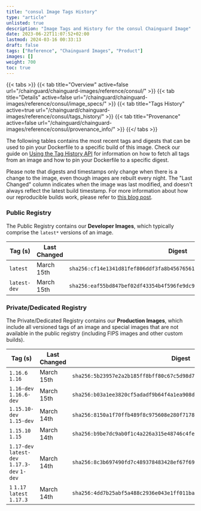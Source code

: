 ```yaml
---
title: "consul Image Tags History"
type: "article"
unlisted: true
description: "Image Tags and History for the consul Chainguard Image"
date: 2023-06-22T11:07:52+02:00
lastmod: 2024-03-16 00:33:13
draft: false
tags: ["Reference", "Chainguard Images", "Product"]
images: []
weight: 700
toc: true
---
```


{{< tabs >}}
{{< tab title="Overview" active=false url="/chainguard/chainguard-images/reference/consul/" >}}
{{< tab title="Details" active=false url="/chainguard/chainguard-images/reference/consul/image_specs/" >}}
{{< tab title="Tags History" active=true url="/chainguard/chainguard-images/reference/consul/tags_history/" >}}
{{< tab title="Provenance" active=false url="/chainguard/chainguard-images/reference/consul/provenance_info/" >}}
{{</ tabs >}}

The following tables contains the most recent tags and digests that can be used to pin your Dockerfile to a specific build of this image. Check our guide on [Using the Tag History API](/chainguard/chainguard-images/using-the-tag-history-api/) for information on how to fetch all tags from an image and how to pin your Dockerfile to a specific digest.

Please note that digests and timestamps only change when there is a change to the image, even though images are rebuilt every night. The "Last Changed" column indicates when the image was last modified, and doesn't always reflect the latest build timestamp. For more information about how our reproducible builds work, please refer to [this blog post](https://www.chainguard.dev/unchained/reproducing-chainguards-reproducible-image-builds).

### Public Registry
The Public Registry contains our **Developer Images**, which typically comprise the `latest*` versions of an image.

| Tag (s)       | Last Changed | Digest                                                                    |
|---------------|--------------|---------------------------------------------------------------------------|
|  `latest`     | March 15th   | `sha256:cf14e1341d81fef806ddf3fa8b456765613d05c9a8f0ce4d06639808d7f37266` |
|  `latest-dev` | March 15th   | `sha256:eaf55bd847bef02df43354b4f596fe9dc9bf1564b6c596513a9a428941eefc6e` |


### Private/Dedicated Registry
The Private/Dedicated Registry contains our **Production Images**, which include all versioned tags of an image and special images that are not available in the public registry (including FIPS images and other custom builds).

| Tag (s)                                       | Last Changed | Digest                                                                    |
|-----------------------------------------------|--------------|---------------------------------------------------------------------------|
|  `1.16.6` `1.16`                              | March 15th   | `sha256:5b23957e2a2b185ff8bff80c67c5d98d74b09dd8873e9efdf423957a2207a7be` |
|  `1.16-dev` `1.16.6-dev`                      | March 15th   | `sha256:b03a1ee3820cf5adadf9b64f4a1ea908dead8b319be6773507b29b668f880af0` |
|  `1.15.10-dev` `1.15-dev`                     | March 14th   | `sha256:8150a1f70ffb489f8c975608e280f7178f53cd03bcc0943a116d3050867da1e5` |
|  `1.15.10` `1.15`                             | March 14th   | `sha256:b9be7dc9ab0f1c4a226a315e48746c4fe82ddff1b8587efd33f7a26aeb8010c4` |
|  `1.17-dev` `latest-dev` `1.17.3-dev` `1-dev` | March 14th   | `sha256:8c3b697490fd7c489378483428ef67f69cf3cee8cdb29106d58c3954528113dc` |
|  `1` `1.17` `latest` `1.17.3`                 | March 14th   | `sha256:4dd7b25abf5a488c2936e043e1ff011bac8183707aa0899417f2b56565d64098` |

